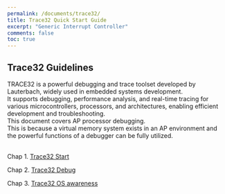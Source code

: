 ```yaml
---
permalink: /documents/trace32/
title: Trace32 Quick Start Guide
excerpt: "Generic Interrupt Controller"
comments: false
toc: true
---
```


## Trace32 Guidelines

TRACE32 is a powerful debugging and trace toolset developed by Lauterbach, widely used in embedded systems development.<br>
It supports debugging, performance analysis, and real-time tracing for various microcontrollers, processors, and architectures, enabling efficient development and troubleshooting.<br>
This document covers AP processor debugging.<br>
This is because a virtual memory system exists in an AP environment and the powerful functions of a debugger can be fully utilized.<br>
<br>

Chap 1. [Trace32 Start](/documents/trace32/t32-start/)

Chap 2. [Trace32 Debug](/documents/trace32/t32-debug-ap/)

Chap 3. [Trace32 OS awareness](/documents/trace32/t32-os-awareness/)
